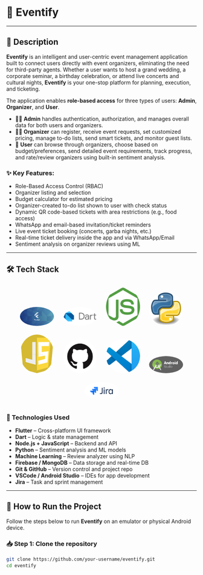 # 📱 Eventify

---

## 📖 Description

**Eventify** is an intelligent and user-centric event management application built to connect users directly with event organizers, eliminating the need for third-party agents. Whether a user wants to host a grand wedding, a corporate seminar, a birthday celebration, or attend live concerts and cultural nights, **Eventify** is your one-stop platform for planning, execution, and ticketing.

The application enables **role-based access** for three types of users: **Admin**, **Organizer**, and **User**.

- 👨‍💼 **Admin** handles authentication, authorization, and manages overall data for both users and organizers.
- 🧑‍🎤 **Organizer** can register, receive event requests, set customized pricing, manage to-do lists, send smart tickets, and monitor guest lists.
- 👤 **User** can browse through organizers, choose based on budget/preferences, send detailed event requirements, track progress, and rate/review organizers using built-in sentiment analysis.

### ✨ Key Features:

- Role-Based Access Control (RBAC)
- Organizer listing and selection
- Budget calculator for estimated pricing
- Organizer-created to-do list shown to user with check status
- Dynamic QR code-based tickets with area restrictions (e.g., food access)
- WhatsApp and email-based invitation/ticket reminders
- Live event ticket booking (concerts, garba nights, etc.)
- Real-time ticket delivery inside the app and via WhatsApp/Email
- Sentiment analysis on organizer reviews using ML

---

## 🛠️ Tech Stack

<p align="center">
  <img src="https://github.com/anamika2402/Project_Readme/blob/main/Readme/Flutter.png?raw=true" width="90" style="border-radius: 50%; margin: 10px;">
  <img src="https://github.com/anamika2402/Project_Readme/blob/main/Readme/dart.png?raw=true" width="90" style="border-radius: 50%; margin: 10px;">
  <img src="https://github.com/anamika2402/Project_Readme/blob/main/Readme/nodejs.png?raw=true" width="90" style="border-radius: 50%; margin: 10px;">
  <img src="https://github.com/anamika2402/Project_Readme/blob/main/Readme/python.jpeg?raw=true" width="90" style="border-radius: 50%; margin: 10px;">
  <img src="https://github.com/anamika2402/Project_Readme/blob/main/Readme/javascript.jpeg?raw=true" width="90" style="border-radius: 50%; margin: 10px;">
  <img src="https://github.com/anamika2402/Project_Readme/blob/main/Readme/Github.png?raw=true" width="90" style="border-radius: 50%; margin: 10px;">
  <img src="https://github.com/anamika2402/Project_Readme/blob/main/Readme/VSCode.jpeg?raw=true" width="90" style="border-radius: 50%; margin: 10px;">
  <img src="https://github.com/anamika2402/Project_Readme/blob/main/Readme/Android%20Studio.png?raw=true" width="90" style="border-radius: 50%; margin: 10px;">
  <img src="https://github.com/anamika2402/Project_Readme/blob/main/Readme/Jira.png?raw=true" width="90" style="border-radius: 50%; margin: 10px;">
</p>

### 🧩 Technologies Used

- **Flutter** – Cross-platform UI framework  
- **Dart** – Logic & state management  
- **Node.js + JavaScript** – Backend and API  
- **Python** – Sentiment analysis and ML models  
- **Machine Learning** – Review analyzer using NLP  
- **Firebase / MongoDB** – Data storage and real-time DB  
- **Git & GitHub** – Version control and project repo  
- **VSCode / Android Studio** – IDEs for app development  
- **Jira** – Task and sprint management

---

## 🚀 How to Run the Project

Follow the steps below to run **Eventify** on an emulator or physical Android device.

### 📥 Step 1: Clone the repository

```bash
git clone https://github.com/your-username/eventify.git
cd eventify
